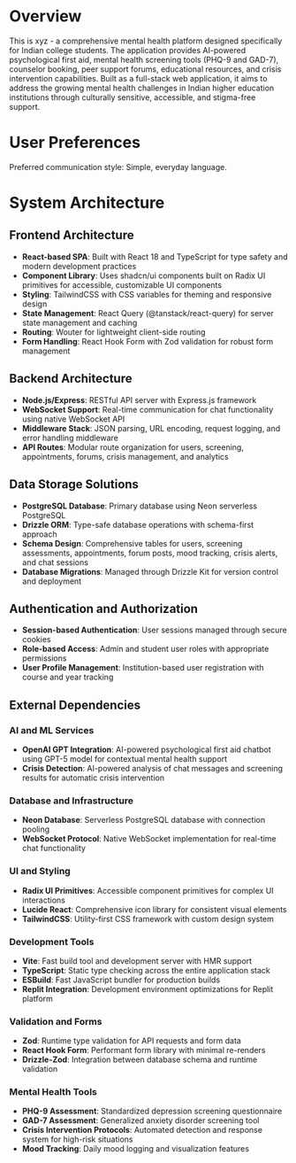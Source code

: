 # Overview

This is xyz - a comprehensive mental health platform designed specifically for Indian college students. The application provides AI-powered psychological first aid, mental health screening tools (PHQ-9 and GAD-7), counselor booking, peer support forums, educational resources, and crisis intervention capabilities. Built as a full-stack web application, it aims to address the growing mental health challenges in Indian higher education institutions through culturally sensitive, accessible, and stigma-free support.

# User Preferences

Preferred communication style: Simple, everyday language.

# System Architecture

## Frontend Architecture
- **React-based SPA**: Built with React 18 and TypeScript for type safety and modern development practices
- **Component Library**: Uses shadcn/ui components built on Radix UI primitives for accessible, customizable UI components
- **Styling**: TailwindCSS with CSS variables for theming and responsive design
- **State Management**: React Query (@tanstack/react-query) for server state management and caching
- **Routing**: Wouter for lightweight client-side routing
- **Form Handling**: React Hook Form with Zod validation for robust form management

## Backend Architecture
- **Node.js/Express**: RESTful API server with Express.js framework
- **WebSocket Support**: Real-time communication for chat functionality using native WebSocket API
- **Middleware Stack**: JSON parsing, URL encoding, request logging, and error handling middleware
- **API Routes**: Modular route organization for users, screening, appointments, forums, crisis management, and analytics

## Data Storage Solutions
- **PostgreSQL Database**: Primary database using Neon serverless PostgreSQL
- **Drizzle ORM**: Type-safe database operations with schema-first approach
- **Schema Design**: Comprehensive tables for users, screening assessments, appointments, forum posts, mood tracking, crisis alerts, and chat sessions
- **Database Migrations**: Managed through Drizzle Kit for version control and deployment

## Authentication and Authorization
- **Session-based Authentication**: User sessions managed through secure cookies
- **Role-based Access**: Admin and student user roles with appropriate permissions
- **User Profile Management**: Institution-based user registration with course and year tracking

## External Dependencies

### AI and ML Services
- **OpenAI GPT Integration**: AI-powered psychological first aid chatbot using GPT-5 model for contextual mental health support
- **Crisis Detection**: AI-powered analysis of chat messages and screening results for automatic crisis intervention

### Database and Infrastructure
- **Neon Database**: Serverless PostgreSQL database with connection pooling
- **WebSocket Protocol**: Native WebSocket implementation for real-time chat functionality

### UI and Styling
- **Radix UI Primitives**: Accessible component primitives for complex UI interactions
- **Lucide React**: Comprehensive icon library for consistent visual elements
- **TailwindCSS**: Utility-first CSS framework with custom design system

### Development Tools
- **Vite**: Fast build tool and development server with HMR support
- **TypeScript**: Static type checking across the entire application stack
- **ESBuild**: Fast JavaScript bundler for production builds
- **Replit Integration**: Development environment optimizations for Replit platform

### Validation and Forms
- **Zod**: Runtime type validation for API requests and form data
- **React Hook Form**: Performant form library with minimal re-renders
- **Drizzle-Zod**: Integration between database schema and runtime validation

### Mental Health Tools
- **PHQ-9 Assessment**: Standardized depression screening questionnaire
- **GAD-7 Assessment**: Generalized anxiety disorder screening tool
- **Crisis Intervention Protocols**: Automated detection and response system for high-risk situations
- **Mood Tracking**: Daily mood logging and visualization features